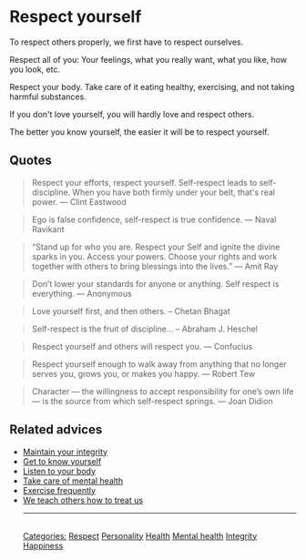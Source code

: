 # Respect yourself

To respect others properly, we first have to respect ourselves.

Respect all of you: Your feelings, what you really want, what you like, how you look, etc.

Respect your body. Take care of it eating healthy, exercising, and not taking harmful substances. 

If you don't love yourself, you will hardly love and respect others.

The better you know yourself, the easier it will be to respect yourself.

## Quotes

> Respect your efforts, respect yourself. Self-respect leads to self-discipline. When you have both firmly under your belt, that's real power. ― Clint Eastwood

> Ego is false confidence, self-respect is true confidence. ― Naval Ravikant

> “Stand up for who you are. Respect your Self and ignite the divine sparks in you. Access your powers. Choose your rights and work together with others to bring blessings into the lives.” ― Amit Ray

> Don’t lower your standards for anyone or anything. Self respect is everything. ― Anonymous

> Love yourself first, and then others. – Chetan Bhagat

> Self-respect is the fruit of discipline… – Abraham J. Heschel

> Respect yourself and others will respect you. ― Confucius

> Respect yourself enough to walk away from anything that no longer serves you, grows you, or makes you happy. ― Robert Tew

> Character — the willingness to accept responsibility for one’s own life — is the source from which self-respect springs. ― Joan Didion

## Related advices

- [Maintain your integrity](../Maintain%20your%20integrity/index.md)
- [Get to know yourself](../Get%20to%20know%20yourself/index.md)
- [Listen to your body](../Listen%20to%20your%20body/index.md)
- [Take care of mental health](../Take%20care%20of%20mental%20health/index.md)
- [Exercise frequently](../Exercise%20frequently/index.md)
- [We teach others how to treat us](../We%20teach%20others%20how%20to%20treat%20us/index.md)<hr/><br/>[Categories:](../Categories/index.md) [Respect](../Categories/Respect.md) [Personality](../Categories/Personality.md) [Health](../Categories/Health.md) [Mental health](../Categories/Mental%20health.md) [Integrity](../Categories/Integrity.md) [Happiness](../Categories/Happiness.md)